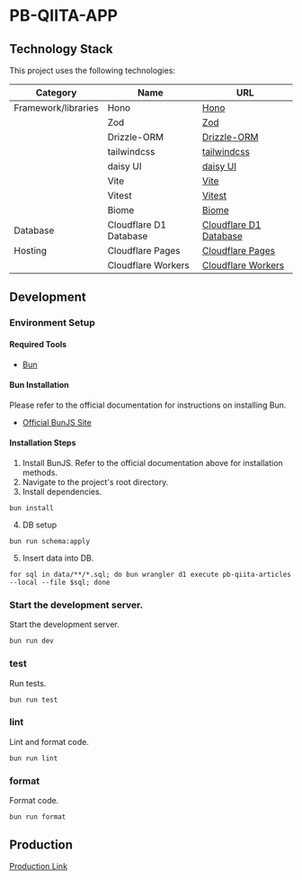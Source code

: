 # PB-QIITA-APP

## Technology Stack
This project uses the following technologies:

| Category              | Name                       | URL                                              |
|-----------------------|----------------------------|--------------------------------------------------|
| Framework/libraries   | Hono                       | [Hono](https://honojs.dev/)                      |
|                       | Zod                        | [Zod](https://zod.dev/)                          |
|                       | Drizzle-ORM                | [Drizzle-ORM](https://orm.drizzle.team/)         |
|                       | tailwindcss                | [tailwindcss](https://tailwindcss.com/)          |
|                       | daisy UI                   | [daisy UI](https://daisyui.com/)                 |
|                       | Vite                       | [Vite](https://vitejs.dev/)                      |
|                       | Vitest                     | [Vitest](https://vitest.dev/)                    |
|                       | Biome                      | [Biome](https://biome.dev/)                      |
| Database              | Cloudflare D1 Database     | [Cloudflare D1 Database](https://developers.cloudflare.com/d1/) |
| Hosting               | Cloudflare Pages           | [Cloudflare Pages](https://pages.cloudflare.com/)|
|                       | Cloudflare Workers         | [Cloudflare Workers](https://workers.cloudflare.com/)           |

## Development

### Environment Setup

#### Required Tools
- [Bun](https://bun.sh/)

#### Bun Installation
Please refer to the official documentation for instructions on installing Bun.
- [Official BunJS Site](https://bun.sh/docs/installation)

#### Installation Steps
1. Install BunJS. Refer to the official documentation above for installation methods.
2. Navigate to the project's root directory.
3. Install dependencies.

```shell
bun install
```

4. DB setup

```shell
bun run schema:apply
```

5. Insert data into DB.

```shell
for sql in data/**/*.sql; do bun wrangler d1 execute pb-qiita-articles --local --file $sql; done
```

### Start the development server.
 Start the development server.
```shell
bun run dev
```

### test
Run tests.
```shell
bun run test
```

### lint

Lint and format code.
```shell
bun run lint
```

### format

Format code.

```shell
bun run format
```

## Production

[Production Link](https://pb-qiita-articles.pages.dev)
